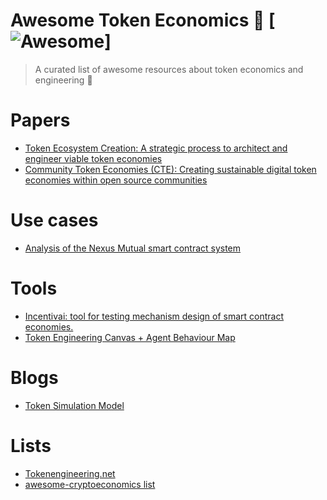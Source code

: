 # Awesome Token Economics 🦄 [![Awesome](https://cdn.rawgit.com/sindresorhus/awesome/d7305f38d29fed78fa85652e3a63e154dd8e8829/media/badge.svg)]
> A curated list of awesome resources about token economics and engineering 🦄


Papers
=======
- [Token Ecosystem Creation: A strategic process to architect and engineer viable token economies](https://outlierventures.io/wp-content/uploads/2018/10/Token-Ecosystem-Creation-Outlier-Ventures-PDF.pdf)
- [Community Token Economies (CTE): Creating sustainable digital token economies within open source communities](https://gallery.mailchimp.com/65ae955d98e06dbd6fc737bf7/files/02455450-8a66-4004-965a-cf2f19fed237/Community_Token_Economy_Whitepaper_1.0.1_2017_09_01.pdf)

Use cases
=======
- [Analysis of the Nexus Mutual smart contract system](http://incentivai.co/nexus_mutual_system_incentivai_simulation_report.pdf)

Tools
=======
- [Incentivai: tool for testing mechanism design of smart contract economies.](http://incentivai.co/#caseStudies)
- [Token Engineering Canvas + Agent Behaviour Map](https://docs.google.com/spreadsheets/d/1cJn_aQj6mF-vC_89-Ah3hLtikp-S579FwrPEAZe8obU/edit#gid=1249453709)

Blogs
=======

- [Token Simulation Model](https://medium.com/token-simulation-model)

Lists
=======
- [Tokenengineering.net](http://tokenengineering.net/reading-resources)
- [awesome-cryptoeconomics list](https://github.com/jpantunes/awesome-cryptoeconomics)
